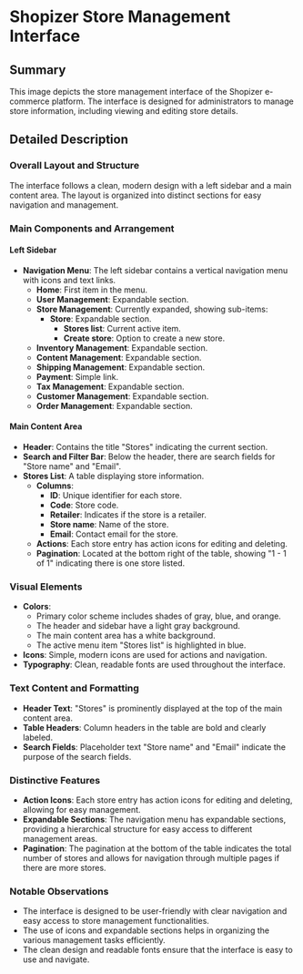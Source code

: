 # Shopizer Store Management Interface

## Summary
This image depicts the store management interface of the Shopizer e-commerce platform. The interface is designed for administrators to manage store information, including viewing and editing store details.

## Detailed Description

### Overall Layout and Structure
The interface follows a clean, modern design with a left sidebar and a main content area. The layout is organized into distinct sections for easy navigation and management.

### Main Components and Arrangement

#### Left Sidebar
- **Navigation Menu**: The left sidebar contains a vertical navigation menu with icons and text links.
  - **Home**: First item in the menu.
  - **User Management**: Expandable section.
  - **Store Management**: Currently expanded, showing sub-items:
    - **Store**: Expandable section.
      - **Stores list**: Current active item.
      - **Create store**: Option to create a new store.
  - **Inventory Management**: Expandable section.
  - **Content Management**: Expandable section.
  - **Shipping Management**: Expandable section.
  - **Payment**: Simple link.
  - **Tax Management**: Expandable section.
  - **Customer Management**: Expandable section.
  - **Order Management**: Expandable section.

#### Main Content Area
- **Header**: Contains the title "Stores" indicating the current section.
- **Search and Filter Bar**: Below the header, there are search fields for "Store name" and "Email".
- **Stores List**: A table displaying store information.
  - **Columns**:
    - **ID**: Unique identifier for each store.
    - **Code**: Store code.
    - **Retailer**: Indicates if the store is a retailer.
    - **Store name**: Name of the store.
    - **Email**: Contact email for the store.
  - **Actions**: Each store entry has action icons for editing and deleting.
  - **Pagination**: Located at the bottom right of the table, showing "1 - 1 of 1" indicating there is one store listed.

### Visual Elements
- **Colors**:
  - Primary color scheme includes shades of gray, blue, and orange.
  - The header and sidebar have a light gray background.
  - The main content area has a white background.
  - The active menu item "Stores list" is highlighted in blue.
- **Icons**: Simple, modern icons are used for actions and navigation.
- **Typography**: Clean, readable fonts are used throughout the interface.

### Text Content and Formatting
- **Header Text**: "Stores" is prominently displayed at the top of the main content area.
- **Table Headers**: Column headers in the table are bold and clearly labeled.
- **Search Fields**: Placeholder text "Store name" and "Email" indicate the purpose of the search fields.

### Distinctive Features
- **Action Icons**: Each store entry has action icons for editing and deleting, allowing for easy management.
- **Expandable Sections**: The navigation menu has expandable sections, providing a hierarchical structure for easy access to different management areas.
- **Pagination**: The pagination at the bottom of the table indicates the total number of stores and allows for navigation through multiple pages if there are more stores.

### Notable Observations
- The interface is designed to be user-friendly with clear navigation and easy access to store management functionalities.
- The use of icons and expandable sections helps in organizing the various management tasks efficiently.
- The clean design and readable fonts ensure that the interface is easy to use and navigate.